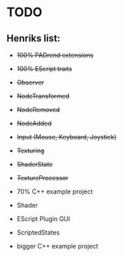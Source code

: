 # TODO
## Henriks list:
* ~~100% PADrend extensions~~
* ~~100% EScript traits~~
* ~~Observer~~
 * ~~NodeTransformed~~
 * ~~NodeRemoved~~
 * ~~NodeAdded~~
* ~~Input (Mouse, Keyboard, Joystick)~~
* ~~Texturing~~
* ~~ShaderState~~
* ~~TextureProcessor~~
* 70% C++ example project


* Shader
* EScript Plugin GUI
* ScriptedStates
* bigger C++ example project
